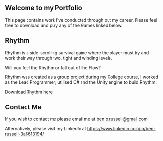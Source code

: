 ## Welcome to my Portfolio

This page contains work I've conducted through out my career. Please feel free to download and play any of the Games linked below.

## Rhythm
Rhythm is a side-scrolling survival game where the player must try and work their way through two, tight and winding levels.

Will you feel the Rhythm or fall out of the Flow?

Rhythm was created as a group project during my College course, I worked as the Lead Programmer; utilised C# and the Unity engine to build Rhythm.

Download Rhythm [here](https://drive.google.com/open?id=1ENbxJAOg3ZKzm7mJuyQzVk5uj8q6_Pek)


## Contact Me
If you wish to contact me please email me at ben.o.russell@gmail.com

Alternatively, please visit my LinkedIn at https://www.linkedin.com/in/ben-russell-3a6613194/

